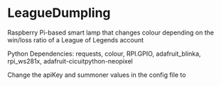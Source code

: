 # LeagueDumpling
Raspberry Pi-based smart lamp that changes colour depending on the win/loss ratio of a League of Legends account

Python Dependencies:
requests, colour, RPI.GPIO, adafruit_blinka, rpi_ws281x, adafruit-cicuitpython-neopixel

Change the apiKey and summoner values in the config file to 
